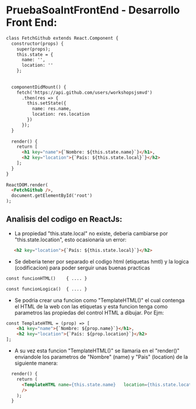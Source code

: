 # PruebaSoaIntFrontEnd - Desarrollo Front End:

```html
class FetchGithub extends React.Component {
  constructor(props) {
    super(props);
    this.state = {
      name: '',
      location: ''
    };
  
​
  componentDidMount() {
    fetch('https://api.github.com/users/workshopsjsmvd')
      .then(res => {
        this.setState({
          name: res.name,
          location: res.location
        })
      });
  }
​
  render() {
    return [
      <h1 key="name">{`Nombre: ${this.state.name}`}</h1>,
      <h2 key="location">{`País: ${this.state.local}`}</h2>
    ];
  }
}
​
ReactDOM.render(
  <FetchGithub />,
  document.getElementById('root')
);


```

## Analisis del codigo en ReactJs:

* La propiedad "this.state.local" no existe, deberia cambiarse por "this.state.location", esto ocasionaria un error:

```html
   <h2 key="location">{`País: ${this.state.local}`}</h2>
```

* Se deberia tener por separado el codigo html (etiquetas hmtl) y la logica (codificacion) para poder serguir unas buenas practicas

```html
const funcionHTML()    { .... }

const funcionLogica()  { .... }
```

* Se podria crear una funcion como "TemplateHTML()" el cual contenga el HTML de la web con las etiquetas y esta funcion tenga como parametros las propiedas del control HTML a dibujar. Por Ejm:

```html
const TemplateHTML = (prop) => [
    <h1 key="name">{`Nombre: ${prop.name}`}</h1>,
    <h2 key="location">{`País: ${prop.location}`}</h2>
];
```

* A su vez esta funcion "TemplateHTML()" se llamaria en el "render()" enviandole los parametros de "Nombre" (name) y "Pais" (location) de la siguiente manera:

```html
  render() {
    return (
      <TemplateHTML name={this.state.name}   location={this.state.location} 
      />
    );
  }
```
